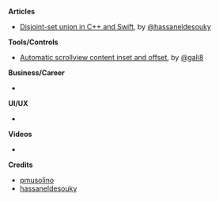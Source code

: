 
**Articles**

* [Disjoint-set union in C++ and Swift](https://medium.com/flawless-app-stories/disjoint-set-union-data-structure-in-c-and-swift-a52703b01fcb), by [@hassaneldesouky](https://github.com/HassanElDesouky)

**Tools/Controls**

* [Automatic scrollview content inset and offset](https://github.com/gali8/KeyboardProtocol), by [@gali8](https://github.com/gali8)

**Business/Career**

*

**UI/UX**

*

**Videos**

*

**Credits**

* [pmusolino](https://github.com/pmusolino)
* [hassaneldesouky](https://github.com/HassanElDesouky)
